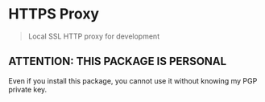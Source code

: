 # HTTPS Proxy

> Local SSL HTTP proxy for development

## ATTENTION: THIS PACKAGE IS PERSONAL

Even if you install this package, you cannot use it without knowing my PGP private key.
